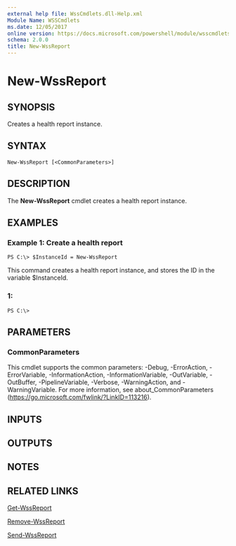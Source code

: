 ```yaml
---
external help file: WssCmdlets.dll-Help.xml
Module Name: WSSCmdlets
ms.date: 12/05/2017
online version: https://docs.microsoft.com/powershell/module/wsscmdlets/new-wssreport?view=windowsserver2012r2-ps&wt.mc_id=ps-gethelp
schema: 2.0.0
title: New-WssReport
---
```


# New-WssReport

## SYNOPSIS
Creates a health report instance.

## SYNTAX

```
New-WssReport [<CommonParameters>]
```

## DESCRIPTION
The **New-WssReport** cmdlet creates a health report instance.

## EXAMPLES

### Example 1: Create a health report
```
PS C:\> $InstanceId = New-WssReport
```

This command creates a health report instance, and stores the ID in the variable $InstanceId.

### 1:
```
PS C:\>
```

## PARAMETERS

### CommonParameters
This cmdlet supports the common parameters: -Debug, -ErrorAction, -ErrorVariable, -InformationAction, -InformationVariable, -OutVariable, -OutBuffer, -PipelineVariable, -Verbose, -WarningAction, and -WarningVariable. For more information, see about_CommonParameters (https://go.microsoft.com/fwlink/?LinkID=113216).

## INPUTS

## OUTPUTS

## NOTES

## RELATED LINKS

[Get-WssReport](./Get-WssReport.md)

[Remove-WssReport](./Remove-WssReport.md)

[Send-WssReport](./Send-WssReport.md)

